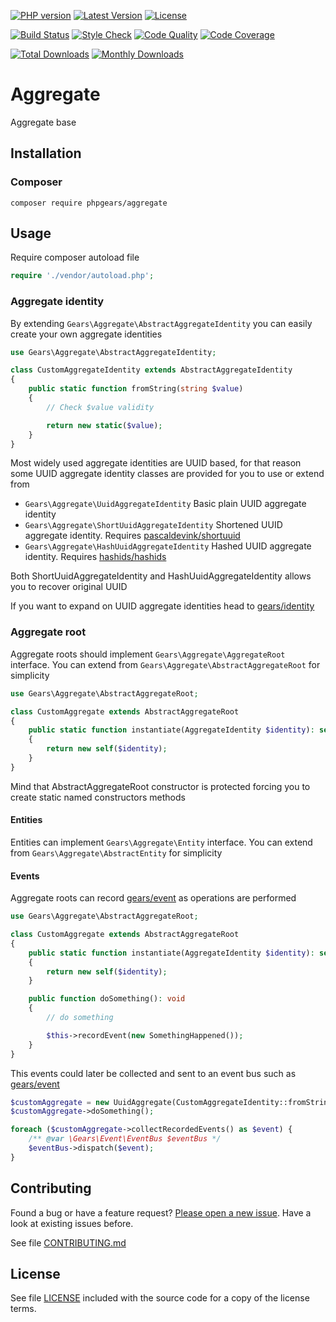 [![PHP version](https://img.shields.io/badge/PHP-%3E%3D7.1-8892BF.svg?style=flat-square)](http://php.net)
[![Latest Version](https://img.shields.io/packagist/v/phpgears/aggregate.svg?style=flat-square)](https://packagist.org/packages/phpgears/aggregate)
[![License](https://img.shields.io/github/license/phpgears/aggregate.svg?style=flat-square)](https://github.com/phpgears/aggregate/blob/master/LICENSE)

[![Build Status](https://img.shields.io/travis/phpgears/aggregate.svg?style=flat-square)](https://travis-ci.org/phpgears/aggregate)
[![Style Check](https://styleci.io/repos/149037520/shield)](https://styleci.io/repos/149037520)
[![Code Quality](https://img.shields.io/scrutinizer/g/phpgears/aggregate.svg?style=flat-square)](https://scrutinizer-ci.com/g/phpgears/aggregate)
[![Code Coverage](https://img.shields.io/coveralls/phpgears/aggregate.svg?style=flat-square)](https://coveralls.io/github/phpgears/aggregate)

[![Total Downloads](https://img.shields.io/packagist/dt/phpgears/aggregate.svg?style=flat-square)](https://packagist.org/packages/phpgears/aggregate/stats)
[![Monthly Downloads](https://img.shields.io/packagist/dm/phpgears/aggregate.svg?style=flat-square)](https://packagist.org/packages/phpgears/aggregate/stats)

# Aggregate

Aggregate base

## Installation

### Composer

```
composer require phpgears/aggregate
```

## Usage

Require composer autoload file

```php
require './vendor/autoload.php';
```

### Aggregate identity

By extending `Gears\Aggregate\AbstractAggregateIdentity` you can easily create your own aggregate identities

```php
use Gears\Aggregate\AbstractAggregateIdentity;

class CustomAggregateIdentity extends AbstractAggregateIdentity
{
    public static function fromString(string $value)
    {
        // Check $value validity

        return new static($value);
    }
}
```

Most widely used aggregate identities are UUID based, for that reason some UUID aggregate identity classes are provided for you to use or extend from

* `Gears\Aggregate\UuidAggregateIdentity` Basic plain UUID aggregate identity
* `Gears\Aggregate\ShortUuidAggregateIdentity` Shortened UUID aggregate identity. Requires [pascaldevink/shortuuid](https://github.com/pascaldevink/shortuuid)
* `Gears\Aggregate\HashUuidAggregateIdentity` Hashed UUID aggregate identity. Requires [hashids/hashids](https://github.com/ivanakimov/hashids.php)

Both ShortUuidAggregateIdentity and HashUuidAggregateIdentity allows you to recover original UUID

If you want to expand on UUID aggregate identities head to [gears/identity](https://github.com/phpgears/identity)

### Aggregate root

Aggregate roots should implement `Gears\Aggregate\AggregateRoot` interface. You can extend from `Gears\Aggregate\AbstractAggregateRoot` for simplicity

```php
use Gears\Aggregate\AbstractAggregateRoot;

class CustomAggregate extends AbstractAggregateRoot
{
    public static function instantiate(AggregateIdentity $identity): self
    {
        return new self($identity);
    }
}
```

Mind that AbstractAggregateRoot constructor is protected forcing you to create static named constructors methods

#### Entities

Entities can implement `Gears\Aggregate\Entity` interface. You can extend from `Gears\Aggregate\AbstractEntity` for simplicity

#### Events

Aggregate roots can record [gears/event](https://github.com/phpgears/event) as operations are performed

```php
use Gears\Aggregate\AbstractAggregateRoot;

class CustomAggregate extends AbstractAggregateRoot
{
    public static function instantiate(AggregateIdentity $identity): self
    {
        return new self($identity);
    }

    public function doSomething(): void
    {
        // do something

        $this->recordEvent(new SomethingHappened());
    }
}
```

This events could later be collected and sent to an event bus such as [gears/event](https://github.com/phpgears/event)

```php
$customAggregate = new UuidAggregate(CustomAggregateIdentity::fromString('4c4316cb-b48b-44fb-a034-90d789966bac'));
$customAggregate->doSomething();

foreach ($customAggregate->collectRecordedEvents() as $event) {
    /** @var \Gears\Event\EventBus $eventBus */
    $eventBus->dispatch($event);
}
```

## Contributing

Found a bug or have a feature request? [Please open a new issue](https://github.com/phpgears/aggregate/issues). Have a look at existing issues before.

See file [CONTRIBUTING.md](https://github.com/phpgears/aggregate/blob/master/CONTRIBUTING.md)

## License

See file [LICENSE](https://github.com/phpgears/aggregate/blob/master/LICENSE) included with the source code for a copy of the license terms.
